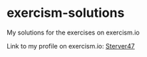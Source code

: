 # exercism-solutions
My solutions for the exercises on exercism.io

Link to my profile on exercism.io: [Sterver47](https://exercism.org/profiles/Sterver47)
